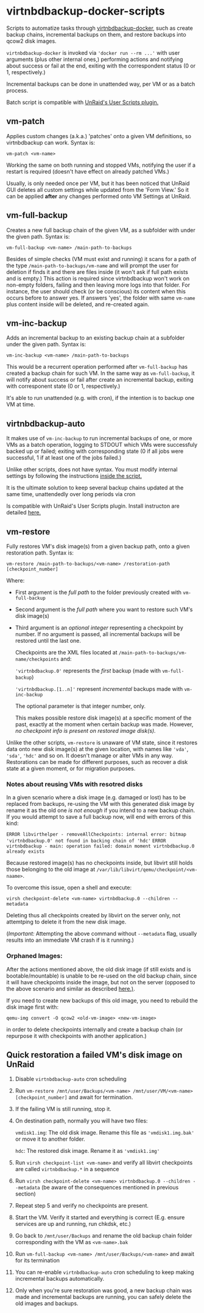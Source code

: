 # virtnbdbackup-docker-scripts

Scripts to automatize tasks through [virtnbdbackup-docker](https://github.com/adrianparilli/virtnbdbackup-docker), such as create backup chains, incremental backups on them, and restore backups into qcow2 disk images.

`virtnbdbackup-docker` is invoked via `'docker run --rm ...'` with user arguments (plus other internal ones,) performing actions and notifying about success or fail at the end, exiting with the correspondent status (0 or 1, respectively.)

Incremental backups can be done in unattended way, per VM or as a batch process.

Batch script is compatible with [UnRaid's User Scripts plugin.](https://forums.unraid.net/topic/48286-plugin-ca-user-scripts/)

## vm-patch

Applies custom changes (a.k.a.) 'patches' onto a given VM definitions, so virtnbdbackup can work. Syntax is:

`vm-patch <vm-name>`

Working the same on both running and stopped VMs, notifying the user if a restart is required (doesn't have effect on already patched VMs.)

Usually, is only needed once per VM, but it has been noticed that UnRaid GUI deletes all custom settings while updated from the 'Form View.' So it can be applied **after** any changes performed onto VM Settings at UnRaid.

## vm-full-backup

Creates a new full backup chain of the given VM, as a subfolder with under the given path. Syntax is:

`vm-full-backup <vm-name> /main-path-to-backups`

Besides of simple checks (VM must exist and running) it scans for a path of the type `/main-path-to-backups/vm-name` and will prompt the user for deletion if finds it and there are files inside (it won't ask if full path exists and is empty.) This action is required since virtnbdbackup won't work on non-empty folders, failing and then leaving more logs into that folder. For instance, the user should check (or be conscious) its content when this occurs before to answer yes. If answers 'yes', the folder with same `vm-name` plus content inside will be deleted, and re-created again.

## vm-inc-backup

Adds an incremental backup to an existing backup chain at a subfolder under the given path. Syntax is:

`vm-inc-backup <vm-name> /main-path-to-backups`

This would be a recurrent operation performed after `vm-full-backup` has created a backup chain for such VM. In the same way as `vm-full-backup`, it will notify about success or fail after create an incremental backup, exiting with corresponent state (0 or 1, respectively.)

It's able to run unattended (e.g. with cron), if the intention is to backup one VM at time.

## virtnbdbackup-auto

It makes use of `vm-inc-backup` to run incremental backups of one, or more VMs as a batch operation, logging to STDOUT which VMs were successfuly backed up or failed; exiting with corresponding state (0 if all jobs were successful, 1 if at least one of the jobs failed.)

Unlike other scripts, does not have syntax. You must modify internal settings by following the instructions [inside the script.](virtnbdbackup-auto/script)

It is the ultimate solution to keep several backup chains updated at the same time, unattendedly over long periods via cron

Is compatible with UnRaid's User Scripts plugin. Install instructon are detailed [here.](https://forums.unraid.net/topic/48286-plugin-ca-user-scripts/)


## vm-restore

Fully restores VM's disk image(s) from a given backup path, onto a given restoration path. Syntax is:

`vm-restore /main-path-to-backups/<vm-name> /restoration-path [checkpoint_number]`

Where:

- First argument is the *full path* to the folder previously created with `vm-full-backup`

- Second argument is the *full path* where you want to restore such VM's disk image(s)

- Third argument is an *optional integer* representing a checkpoint by number. If no argument is passed, all incremental backups will be restored until the last one.

  Checkpoints are the XML files located at `/main-path-to-backups/vm-name/checkpoints` and:

  `'virtnbdbackup.0'` represents the *first* backup (made with `vm-full-backup`)

  `'virtnbdbackup.[1..n]'` represent *incremental* backups made with `vm-inc-backup`

  The optional parameter is that integer number, only.

  This makes possible restore disk image(s) at a specific moment of the past, exactly at the moment when certain backup was made. However, *no checkpoint info is present on restored image disk(s).*

Unlike the other scripts, `vm-restore` is unaware of VM state, since it restores data onto new disk image(s) at the given location, with names like `'vda'`, `'sda'`, `'hdc'` and so on. It doesn't manage or alter VMs in any way. Restorations can be made for different purposes, such as recover a disk state at a given moment, or for migration purposes.


### Notes about reusing VMs with resotred disks

In a given scenario where a disk image (e.g. damaged or lost) has to be replaced from backups, re-using the VM with this generated disk image by rename it as the old one *is not enough* if you intend to a new backup chain. If you would attempt to save a full backup now, will end with errors of this kind:

`ERROR libvirthelper - removeAllCheckpoints: internal error: bitmap 'virtnbdbackup.0' not found in backing chain of 'hdc'`
`ERROR virtnbdbackup - main: operation failed: domain moment virtnbdbackup.0 already exists`

Because restored image(s) has no checkpoints inside, but libvirt still holds those belonging to the old image at `/var/lib/libvirt/qemu/checkpoint/<vm-naame>`.

To overcome this issue, open a shell and execute:

`virsh checkpoint-delete <vm-name> virtnbdbackup.0 --children --metadata`

Deleting thus all checkpoints created by libvirt on the server only, not attemtping to delete it from the new disk image.

(*Important:* Attempting the above command without `--metadata` flag, usually results into an immediate VM crash if is it running.)

### Orphaned Images:

After the actions mentioned above, the old disk image (if still exists and is bootable/mountable) is unable to be re-used on the old backup chain, since it will have checkpoints inside the image, but not on the server (opposed to the above scenario and similar as described [here.)](https://github.com/abbbi/virtnbdbackup/blob/0.22/README.md#transient-virtual-machines-checkpoint-persistency).

If you need to create new backups of this old image, you need to rebuild the disk image first with:

`qemu-img convert -O qcow2 <old-vm-image> <new-vm-image>`

in order to delete checkpoints internally and create a backup chain (or repurpose it with checkpoints with another application.)


## Quick restoration a failed VM's disk image on UnRaid

1. Disable `virtnbdbackup-auto` cron scheduling

2. Run `vm-restore /mnt/user/Backups/<vm-name> /mnt/user/VM/<vm-name> [checkpoint_number]` and await for termination.

3. If the failing VM is still running, stop it.

4. On destination path, normally you will have two files:

   `vmdisk1.img`: The old disk image. Rename this file as `'vmdisk1.img.bak'` or move it to another folder.

   `hdc`: The restored disk image. Rename it as `'vmdisk1.img'`

5. Run `virsh checkpoint-list <vm-name>` and verify all libvirt checkpoints are called `virtnbdbackup.*` in a sequence

6. Run `virsh checkpoint-delete <vm-name> virtnbdbackup.0 --children --metadata` (be aware of the consequences mentioned in previous section)

7. Repeat step 5 and verify no checkpoints are present.

8. Start the VM. Verify it started and everything is correct (E.g. ensure services are up and running, run chkdsk, etc.)

9. Go back to `/mnt/user/Backups` and rename the old backup chain folder corresponding with the VM as `<vm-name>.bak`

10. Run `vm-full-backup <vm-name> /mnt/user/Backups/<vm-name>` and await for its termination

11. You can re-enable `virtnbdbackup-auto` cron scheduling to keep making incremental backups automatically.

12. Only when you're sure restoration was good, a new backup chain was made and incremental backups are running, you can safely delete the old images and backups.
